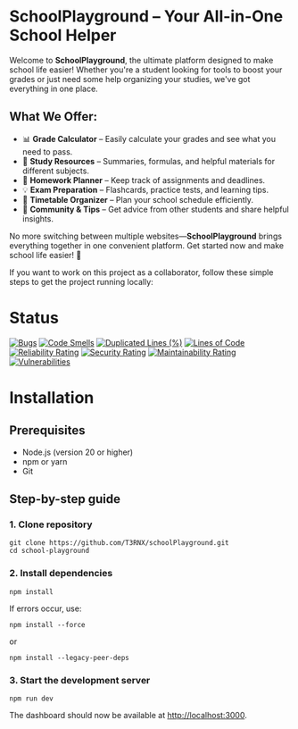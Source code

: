 # SchoolPlayground – Your All-in-One School Helper

Welcome to **SchoolPlayground**, the ultimate platform designed to make school life easier! Whether you're a student looking for tools to boost your grades or just need some help organizing your studies, we've got everything in one place.

## What We Offer:
- 📊 **Grade Calculator** – Easily calculate your grades and see what you need to pass.
- 📖 **Study Resources** – Summaries, formulas, and helpful materials for different subjects.
- 📝 **Homework Planner** – Keep track of assignments and deadlines.
- 💡 **Exam Preparation** – Flashcards, practice tests, and learning tips.
- 📆 **Timetable Organizer** – Plan your school schedule efficiently.
- 💬 **Community & Tips** – Get advice from other students and share helpful insights.

No more switching between multiple websites—**SchoolPlayground** brings everything together in one convenient platform. Get started now and make school life easier! 🚀


If you want to work on this project as a collaborator, follow these simple steps to get the project running locally:

# Status
[![Bugs](https://sonarcloud.io/api/project_badges/measure?project=T3RNX_schoolPlayground&metric=bugs)](https://sonarcloud.io/summary/new_code?id=T3RNX_schoolPlayground)
[![Code Smells](https://sonarcloud.io/api/project_badges/measure?project=T3RNX_schoolPlayground&metric=code_smells)](https://sonarcloud.io/summary/new_code?id=T3RNX_schoolPlayground)
[![Duplicated Lines (%)](https://sonarcloud.io/api/project_badges/measure?project=T3RNX_schoolPlayground&metric=duplicated_lines_density)](https://sonarcloud.io/summary/new_code?id=T3RNX_schoolPlayground)
[![Lines of Code](https://sonarcloud.io/api/project_badges/measure?project=T3RNX_schoolPlayground&metric=ncloc)](https://sonarcloud.io/summary/new_code?id=T3RNX_schoolPlayground)
[![Reliability Rating](https://sonarcloud.io/api/project_badges/measure?project=T3RNX_schoolPlayground&metric=reliability_rating)](https://sonarcloud.io/summary/new_code?id=T3RNX_schoolPlayground)
[![Security Rating](https://sonarcloud.io/api/project_badges/measure?project=T3RNX_schoolPlayground&metric=security_rating)](https://sonarcloud.io/summary/new_code?id=T3RNX_schoolPlayground)
[![Maintainability Rating](https://sonarcloud.io/api/project_badges/measure?project=T3RNX_schoolPlayground&metric=sqale_rating)](https://sonarcloud.io/summary/new_code?id=T3RNX_schoolPlayground)
[![Vulnerabilities](https://sonarcloud.io/api/project_badges/measure?project=T3RNX_schoolPlayground&metric=vulnerabilities)](https://sonarcloud.io/summary/new_code?id=T3RNX_schoolPlayground)
# Installation

## Prerequisites

- Node.js (version 20 or higher)
- npm or yarn
- Git


## Step-by-step guide

### 1. Clone repository

```shellscript
git clone https://github.com/T3RNX/schoolPlayground.git
cd school-playground
```

### 2. Install dependencies

```shellscript
npm install
```

If errors occur, use:

```shellscript
npm install --force
```

or

```shellscript
npm install --legacy-peer-deps
```

### 3. Start the development server

```shellscript
npm run dev
```

The dashboard should now be available at [http://localhost:3000](http://localhost:3000).
